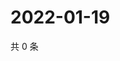 # 2022-01-19

共 0 条

<!-- BEGIN WEIBO -->
<!-- 最后更新时间 Wed Jan 19 2022 10:21:33 GMT+0800 (China Standard Time) -->

<!-- END WEIBO -->
